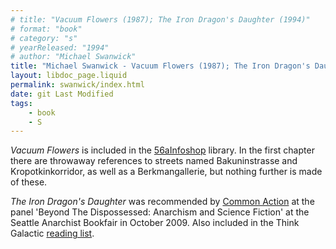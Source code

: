 ```yaml
---
# title: "Vacuum Flowers (1987); The Iron Dragon's Daughter (1994)"
# format: "book"
# category: "s"
# yearReleased: "1994"
# author: "Michael Swanwick"
title: "Michael Swanwick - Vacuum Flowers (1987); The Iron Dragon's Daughter (1994)"
layout: libdoc_page.liquid
permalink: swanwick/index.html
date: git Last Modified
tags:
    - book
    - S
---
```

_Vacuum Flowers_ is included in the <a href="http://www.librarything.com/work/188249/book/50433890">56aInfoshop</a>  library. In the first chapter there are throwaway references to streets named  Bakuninstrasse and Kropotkinkorridor, as well as a Berkmangallerie, but nothing  further is made of these.

_The Iron Dragon's Daughter_ was recommended by <a href="http://nwsfsnews.blogspot.com/2009/10/i-wanna-read-sf-anarchy.html"> Common Action</a> at the panel 'Beyond The Dispossessed: Anarchism and Science  Fiction' at the Seattle Anarchist Bookfair in October 2009. Also included in the  Think Galactic <a href="http://thinkgalactic.org/reading-lists/by-author/"> reading list</a>.
 
